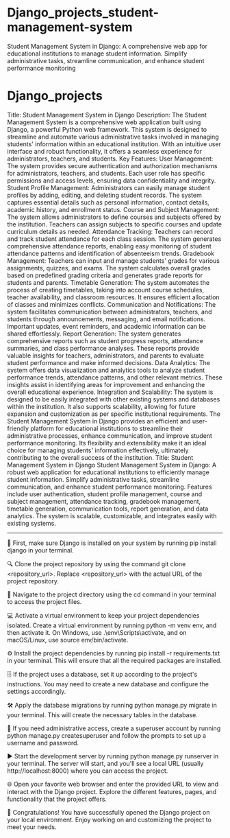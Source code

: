 # Django_projects_student-management-system
Student Management System in Django: A comprehensive web app for educational institutions to manage student information. Simplify administrative tasks, streamline communication, and enhance student performance monitoring
# Django_projects
 Title: Student Management System in Django  Description: The Student Management System is a comprehensive web application built using Django, a powerful Python web framework. This system is designed to streamline and automate various administrative tasks involved in managing students' information within an educational institution. With an intuitive user interface and robust functionality, it offers a seamless experience for administrators, teachers, and students.  Key Features:  User Management: The system provides secure authentication and authorization mechanisms for administrators, teachers, and students. Each user role has specific permissions and access levels, ensuring data confidentiality and integrity.  Student Profile Management: Administrators can easily manage student profiles by adding, editing, and deleting student records. The system captures essential details such as personal information, contact details, academic history, and enrollment status.  Course and Subject Management: The system allows administrators to define courses and subjects offered by the institution. Teachers can assign subjects to specific courses and update curriculum details as needed.  Attendance Tracking: Teachers can record and track student attendance for each class session. The system generates comprehensive attendance reports, enabling easy monitoring of student attendance patterns and identification of absenteeism trends.  Gradebook Management: Teachers can input and manage students' grades for various assignments, quizzes, and exams. The system calculates overall grades based on predefined grading criteria and generates grade reports for students and parents.  Timetable Generation: The system automates the process of creating timetables, taking into account course schedules, teacher availability, and classroom resources. It ensures efficient allocation of classes and minimizes conflicts.  Communication and Notifications: The system facilitates communication between administrators, teachers, and students through announcements, messaging, and email notifications. Important updates, event reminders, and academic information can be shared effortlessly.  Report Generation: The system generates comprehensive reports such as student progress reports, attendance summaries, and class performance analyses. These reports provide valuable insights for teachers, administrators, and parents to evaluate student performance and make informed decisions.  Data Analytics: The system offers data visualization and analytics tools to analyze student performance trends, attendance patterns, and other relevant metrics. These insights assist in identifying areas for improvement and enhancing the overall educational experience.  Integration and Scalability: The system is designed to be easily integrated with other existing systems and databases within the institution. It also supports scalability, allowing for future expansion and customization as per specific institutional requirements.  The Student Management System in Django provides an efficient and user-friendly platform for educational institutions to streamline their administrative processes, enhance communication, and improve student performance monitoring. Its flexibility and extensibility make it an ideal choice for managing students' information effectively, ultimately contributing to the overall success of the institution.
 Title: Student Management System in Django 
Student Management System in Django: A robust web application for educational institutions to efficiently manage student information. Simplify administrative tasks, streamline communication, and enhance student performance monitoring. Features include user authentication, student profile management, course and subject management, attendance tracking, gradebook management, timetable generation, communication tools, report generation, and data analytics. The system is scalable, customizable, and integrates easily with existing systems.

 --------------------------------------------------------------------------- 
 🚀 First, make sure Django is installed on your system by running pip install django in your terminal.

🔍 Clone the project repository by using the command git clone <repository_url>. Replace <repository_url> with the actual URL of the project repository.

📂 Navigate to the project directory using the cd command in your terminal to access the project files.

💻 Activate a virtual environment to keep your project dependencies isolated. Create a virtual environment by running python -m venv env, and then activate it. On Windows, use .\env\Scripts\activate, and on macOS/Linux, use source env/bin/activate.

⚙️ Install the project dependencies by running pip install -r requirements.txt in your terminal. This will ensure that all the required packages are installed.

🗄️ If the project uses a database, set it up according to the project's instructions. You may need to create a new database and configure the settings accordingly.

🛠️ Apply the database migrations by running python manage.py migrate in your terminal. This will create the necessary tables in the database.

👑 If you need administrative access, create a superuser account by running python manage.py createsuperuser and follow the prompts to set up a username and password.

▶️ Start the development server by running python manage.py runserver in your terminal. The server will start, and you'll see a local URL (usually http://localhost:8000) where you can access the project.

🌐 Open your favorite web browser and enter the provided URL to view and interact with the Django project. Explore the different features, pages, and functionality that the project offers.

🎉 Congratulations! You have successfully opened the Django project on your local environment. Enjoy working on and customizing the project to meet your needs.
